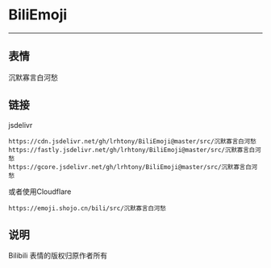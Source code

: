 # BiliEmoji
---
## 表情
沉默寡言白河愁
## 链接
jsdelivr
```
https://cdn.jsdelivr.net/gh/lrhtony/BiliEmoji@master/src/沉默寡言白河愁
https://fastly.jsdelivr.net/gh/lrhtony/BiliEmoji@master/src/沉默寡言白河愁
https://gcore.jsdelivr.net/gh/lrhtony/BiliEmoji@master/src/沉默寡言白河愁
```
或者使用Cloudflare
```
https://emoji.shojo.cn/bili/src/沉默寡言白河愁
```
## 说明
Bilibili 表情的版权归原作者所有
